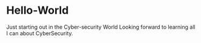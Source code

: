 # Hello-World
Just starting out in the Cyber-security World
Looking forward to learning all I can about CyberSecurity.
